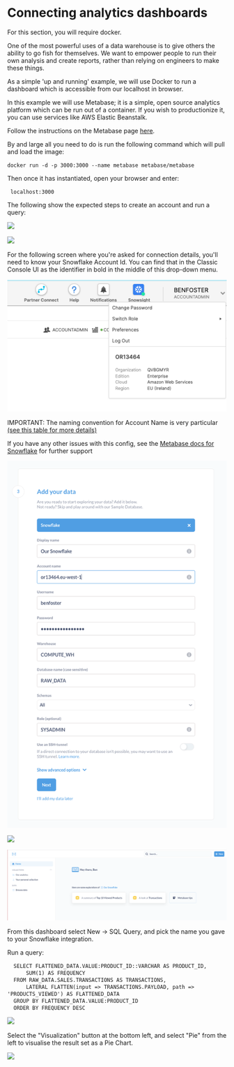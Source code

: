 # Connecting analytics dashboards

For this section, you will require docker.

One of the most powerful uses of a data warehouse is to give others the ability to go fish for themselves. We want to empower people to run their own analysis and create reports, rather than relying on engineers to make these things.

As a simple 'up and running' example, we will use Docker to run a dashboard which is accessible from our localhost in browser.

In this example we will use Metabase; it is a simple, open source analytics platform which can be run out of a container. If you wish to productionize it, you can use services like AWS Elastic Beanstalk.

Follow the instructions on the Metabase page [here](https://www.metabase.com/docs/latest/operations-guide/running-metabase-on-docker.html).

By and large all you need to do is run the following command which will pull and load the image:

    docker run -d -p 3000:3000 --name metabase metabase/metabase

Then once it has instantiated, open your browser and enter:

     localhost:3000

 The following show the expected steps to create an account and run a query:

 ![](./assets/metabase-welcome.png)

 ![](./assets/metabase-language.png)

For the following screen where you're asked for connection details, you'll need to know your Snowflake Account Id. You can find that in the Classic Console UI as the identifier in bold in the middle of this drop-down menu.

 ![](./assets/snowflake-accountid.png)

IMPORTANT: The naming convention for Account Name is very particular [(see this table for more details)](https://docs.snowflake.com/en/user-guide/admin-account-identifier.html#non-vps-account-locator-formats-by-cloud-platform-and-region)

If you have any other issues with this config, see the [Metabase docs for Snowflake](https://www.metabase.com/docs/latest/administration-guide/databases/snowflake.html) for further support

 ![](./assets/metabase-details.png)

 ![](./assets/metabase-complete.png)

 ![](./assets/metabase-dashboard.png)

From this dashboard select New -> SQL Query, and pick the name you gave to your Snowflake integration.

 Run a query:

      SELECT FLATTENED_DATA.VALUE:PRODUCT_ID::VARCHAR AS PRODUCT_ID,
          SUM(1) AS FREQUENCY
      FROM RAW_DATA.SALES.TRANSACTIONS AS TRANSACTIONS,
          LATERAL FLATTEN(input => TRANSACTIONS.PAYLOAD, path => 'PRODUCTS_VIEWED') AS FLATTENED_DATA
      GROUP BY FLATTENED_DATA.VALUE:PRODUCT_ID
      ORDER BY FREQUENCY DESC
      
 ![](./assets/metabase-query.png)

 Select the "Visualization" button at the bottom left, and select "Pie" from the left to visualise the result set as a Pie Chart.

 ![](./assets/metabase-piechart.png)
